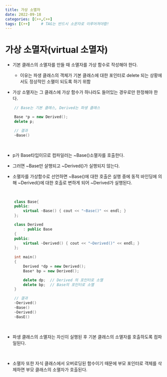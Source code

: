```yaml
---
title: 가상 소멸자
date: 2022-09-18
categories: [C++,C++]
tags: [C++]		# TAG는 반드시 소문자로 이루어져야함!
---
```


가상 소멸자(virtual 소멸자)
==============

* 기본 클래스의 소멸자를 만들 때 소멸자를 가상 함수로 작성해야 한다.

  * 이유는 파생 클래스의 객체가 기본 클래스에 대한 포인터로 delete 되는 상황에서도 정상적인 소멸이 되도록 하기 위함

* 가상 소멸자는  그 클래스에 가상 함수가 하나라도 들어있는 경우로만 한정해야 한다.

```c++
    // Base는 기본 클래스, Derived는 파생 클래스

    Base *p = new Derived();
    delete p;

    // 결과
    ~Base()
```

<br>

* p가 Base타입이므로 컴파일러는 ~Base()소멸자를 호출한다.

* 그러면 ~Base만 살행되고 ~Derived()가 실행되지 않는다.

* 소멸자를 가상함수로 선언하면 ~Base()에 대한 호출은 실행 중에 동적 바인딩에 의해 ~Derived()에 대한 호출로 변하게 되어 ~Derived가 실행된다.

<br>

```c++
    class Base{
    public:
        virtual ~Base() { cout << "~Base()" << endl; }
    };

    class Derived
        : public Base
    {
    public:
        virtual ~Derived() { cout << "~Derived()" << endl; }
    };
    
    int main()
    {
        Derived *dp = new Derived();
        Base* bp = new Derived();

        delete dp;  // Derived 의 포인터로 소멸
        delete bp;  // Base의 포인터로 소멸
    }

    // 결과
    ~Derived()
    ~Base()
    ~Derived()
    ~BasE()
```

<br>

* 파생 클래스의 소멸자는 자신이 실행된 후 기본 클래스의 소멸자를 호출하도록 컴파일된다.


<Br>

*  소멸자 또한 자식 클래스에서 오버로딩된 함수이기 때문에 부모 포인터로 객체를 삭제하면 부모 클래스의 소멸자가 호출된다.